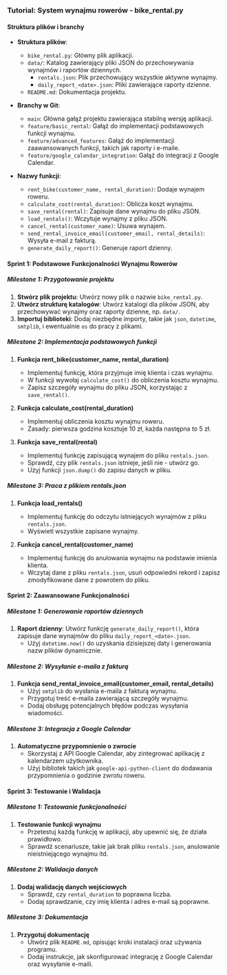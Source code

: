 ### Tutorial: System wynajmu rowerów - bike_rental.py

#### Struktura plików i branchy
- **Struktura plików**:
  - `bike_rental.py`: Główny plik aplikacji.
  - `data/`: Katalog zawierający pliki JSON do przechowywania wynajmów i raportów dziennych.
    - `rentals.json`: Plik przechowujący wszystkie aktywne wynajmy.
    - `daily_report_<date>.json`: Pliki zawierające raporty dzienne.
  - `README.md`: Dokumentacja projektu.

- **Branchy w Git**:
  - `main`: Główna gałąź projektu zawierająca stabilną wersję aplikacji.
  - `feature/basic_rental`: Gałąź do implementacji podstawowych funkcji wynajmu.
  - `feature/advanced_features`: Gałąź do implementacji zaawansowanych funkcji, takich jak raporty i e-maile.
  - `feature/google_calendar_integration`: Gałąź do integracji z Google Calendar.

- **Nazwy funkcji**:
  - `rent_bike(customer_name, rental_duration)`: Dodaje wynajem roweru.
  - `calculate_cost(rental_duration)`: Oblicza koszt wynajmu.
  - `save_rental(rental)`: Zapisuje dane wynajmu do pliku JSON.
  - `load_rentals()`: Wczytuje wynajmy z pliku JSON.
  - `cancel_rental(customer_name)`: Usuwa wynajem.
  - `send_rental_invoice_email(customer_email, rental_details)`: Wysyła e-mail z fakturą.
  - `generate_daily_report()`: Generuje raport dzienny.

#### Sprint 1: Podstawowe Funkcjonalności Wynajmu Rowerów

##### Milestone 1: Przygotowanie projektu
1. **Stwórz plik projektu**: Utwórz nowy plik o nazwie `bike_rental.py`.
2. **Utwórz strukturę katalogów**: Utwórz katalogi dla plików JSON, aby przechowywać wynajmy oraz raporty dzienne, np. `data/`.
3. **Importuj biblioteki**: Dodaj niezbędne importy, takie jak `json`, `datetime`, `smtplib`, i ewentualnie `os` do pracy z plikami.

##### Milestone 2: Implementacja podstawowych funkcji
1. **Funkcja rent_bike(customer_name, rental_duration)**
   - Implementuj funkcję, która przyjmuje imię klienta i czas wynajmu.
   - W funkcji wywołaj `calculate_cost()` do obliczenia kosztu wynajmu.
   - Zapisz szczegóły wynajmu do pliku JSON, korzystając z `save_rental()`.

2. **Funkcja calculate_cost(rental_duration)**
   - Implementuj obliczenia kosztu wynajmu roweru.
   - Zasady: pierwsza godzina kosztuje 10 zł, każda następna to 5 zł.

3. **Funkcja save_rental(rental)**
   - Implementuj funkcję zapisującą wynajem do pliku `rentals.json`.
   - Sprawdź, czy plik `rentals.json` istnieje, jeśli nie - utwórz go.
   - Użyj funkcji `json.dump()` do zapisu danych w pliku.

##### Milestone 3: Praca z plikiem rentals.json
1. **Funkcja load_rentals()**
   - Implementuj funkcję do odczytu istniejących wynajmów z pliku `rentals.json`.
   - Wyświetl wszystkie zapisane wynajmy.

2. **Funkcja cancel_rental(customer_name)**
   - Implementuj funkcję do anulowania wynajmu na podstawie imienia klienta.
   - Wczytaj dane z pliku `rentals.json`, usuń odpowiedni rekord i zapisz zmodyfikowane dane z powrotem do pliku.


#### Sprint 2: Zaawansowane Funkcjonalności

##### Milestone 1: Generowanie raportów dziennych
1. **Raport dzienny**: Utwórz funkcję `generate_daily_report()`, która zapisuje dane wynajmów do pliku `daily_report_<date>.json`.
   - Użyj `datetime.now()` do uzyskania dzisiejszej daty i generowania nazw plików dynamicznie.

##### Milestone 2: Wysyłanie e-maila z fakturą
1. **Funkcja send_rental_invoice_email(customer_email, rental_details)**
   - Użyj `smtplib` do wysłania e-maila z fakturą wynajmu.
   - Przygotuj treść e-maila zawierającą szczegóły wynajmu.
   - Dodaj obsługę potencjalnych błędów podczas wysyłania wiadomości.

##### Milestone 3: Integracja z Google Calendar
1. **Automatyczne przypomnienie o zwrocie**
   - Skorzystaj z API Google Calendar, aby zintegrować aplikację z kalendarzem użytkownika.
   - Użyj bibliotek takich jak `google-api-python-client` do dodawania przypomnienia o godzinie zwrotu roweru.


#### Sprint 3: Testowanie i Walidacja

##### Milestone 1: Testowanie funkcjonalności
1. **Testowanie funkcji wynajmu**
   - Przetestuj każdą funkcję w aplikacji, aby upewnić się, że działa prawidłowo.
   - Sprawdź scenariusze, takie jak brak pliku `rentals.json`, anulowanie nieistniejącego wynajmu itd.

##### Milestone 2: Walidacja danych
1. **Dodaj walidację danych wejściowych**
   - Sprawdź, czy `rental_duration` to poprawna liczba.
   - Dodaj sprawdzanie, czy imię klienta i adres e-mail są poprawne.

##### Milestone 3: Dokumentacja
1. **Przygotuj dokumentację**
   - Utwórz plik `README.md`, opisując kroki instalacji oraz używania programu.
   - Dodaj instrukcje, jak skonfigurować integrację z Google Calendar oraz wysyłanie e-maili.
